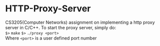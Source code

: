 # HTTP-Proxy-Server
CS3205(Computer Networks) assignment on implementing a http proxy server in C/C++.
To start the proxy server, simply do:  
`$>` `make`
`$>` `./proxy <port>`  
Where `<port>` is a user defined port number
 
